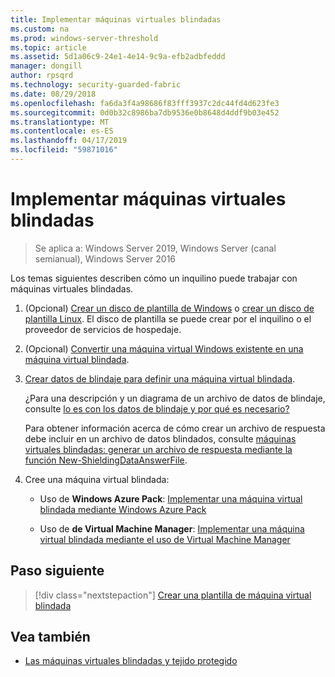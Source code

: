 ```yaml
---
title: Implementar máquinas virtuales blindadas
ms.custom: na
ms.prod: windows-server-threshold
ms.topic: article
ms.assetid: 5d1a06c9-24e1-4e14-9c9a-efb2adbfeddd
manager: dongill
author: rpsqrd
ms.technology: security-guarded-fabric
ms.date: 08/29/2018
ms.openlocfilehash: fa6da3f4a98686f83fff3937c2dc44fd4d623fe3
ms.sourcegitcommit: 0d0b32c8986ba7db9536e0b8648d4ddf9b03e452
ms.translationtype: MT
ms.contentlocale: es-ES
ms.lasthandoff: 04/17/2019
ms.locfileid: "59871016"
---
```

# <a name="deploy-shielded-vms"></a>Implementar máquinas virtuales blindadas


>Se aplica a: Windows Server 2019, Windows Server (canal semianual), Windows Server 2016

Los temas siguientes describen cómo un inquilino puede trabajar con máquinas virtuales blindadas.

1. (Opcional) [Crear un disco de plantilla de Windows](guarded-fabric-create-a-shielded-vm-template.md) o [crear un disco de plantilla Linux](guarded-fabric-create-a-linux-shielded-vm-template.md). El disco de plantilla se puede crear por el inquilino o el proveedor de servicios de hospedaje. 

2. (Opcional) [Convertir una máquina virtual Windows existente en una máquina virtual blindada](guarded-fabric-vm-shielding-helper-vhd.md). 

3. [Crear datos de blindaje para definir una máquina virtual blindada](guarded-fabric-tenant-creates-shielding-data.md).

    ¿Para una descripción y un diagrama de un archivo de datos de blindaje, consulte [lo es con los datos de blindaje y por qué es necesario?](guarded-fabric-and-shielded-vms.md#what-is-shielding-data-and-why-is-it-necessary)
    
    Para obtener información acerca de cómo crear un archivo de respuesta debe incluir en un archivo de datos blindados, consulte [máquinas virtuales blindadas: generar un archivo de respuesta mediante la función New-ShieldingDataAnswerFile](guarded-fabric-sample-unattend-xml-file.md).

4. Cree una máquina virtual blindada:
 
    - Uso de **Windows Azure Pack**: [Implementar una máquina virtual blindada mediante Windows Azure Pack](guarded-fabric-shielded-vm-windows-azure-pack.md)

    - Uso de **de Virtual Machine Manager**: [Implementar una máquina virtual blindada mediante el uso de Virtual Machine Manager](guarded-fabric-tenant-deploys-shielded-vm-using-vmm.md)

## <a name="next-step"></a>Paso siguiente

>[!div class="nextstepaction"]
[Crear una plantilla de máquina virtual blindada](guarded-fabric-create-a-shielded-vm-template.md)

## <a name="see-also"></a>Vea también

- [Las máquinas virtuales blindadas y tejido protegido](guarded-fabric-and-shielded-vms-top-node.md)
